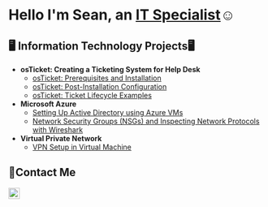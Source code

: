 <h1>Hello I'm Sean, an <a href="https://www.linkedin.com/in/sean-bachman-597a48ab/">IT Specialist</a>☺</h1>

<h2>🖥️ Information Technology Projects🖥</h2>

- <b> osTicket: Creating a Ticketing System for Help Desk </b>
  - [osTicket: Prerequisites and Installation](https://github.com/seanmbachman/osticket-prereqs/tree/main)
  - [osTicket: Post-Installation Configuration](https://github.com/)
  - [osTicket: Ticket Lifecycle Examples](https://github.com/)
- <b>Microsoft Azure</b>
  - [Setting Up Active Directory using Azure VMs](https://github.com/)
  - [Network Security Groups (NSGs) and Inspecting Network Protocols with Wireshark](https://github.com/)
- <b>Virtual Private Network</b>
  - [VPN Setup in Virtual Machine ](https://github.com/)

<h2>📩Contact Me</h2>

[<img align="left" alt="Josh | LinkedIn" width="22px" src="https://cdn.jsdelivr.net/npm/simple-icons@v3/icons/linkedin.svg" />][linkedin]

[linkedin]:https://www.linkedin.com/in/sean-bachman-597a48ab/

